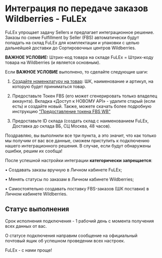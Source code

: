 #  Интеграция по передаче заказов Wildberries - FuLEx

FuLEx упрощает задачу Sellers и предлагает интеграционное
решение. Заказы по схеме Fulfillment by Seller (FBS) автоматически будут попадать на склад FuLEx для комплектации и упаковки с целью дальнейшей доставки до
Сортировочных центров Wildberries. 

**ВАЖНОЕ УСЛОВИЕ:**
Штрих-код товара на складе FuLEx = Штрих-коду товара на Wildberries (и является основным).

Если **ВАЖНОЕ УСЛОВИЕ** выполнено, то сделайте следующие шаги:

1. [Создайте номенклатуру на товар](nomenclature.md): ШК, наименование и
артикул, на которую будет приниматься товар. 
2. Предоставьте Токен FBS (его может сгенерировать только
владелец аккаунта). Вкладка «Доступ к НОВОМУ API» - удалите старый (если есть) и создайте новый. Также, можете скачать более подробную инструкцию ["Предоставление токена FBS WB"](https://drive.google.com/uc?export=download&id=1l43tBO-XLulRJiG1UdoOIeY8Xn7SQm3v)

3. Предоставьте ID склада (создать склад с наименованием
FuLEx, Доставка до склада ВБ, СЦ Москва, 48 часов).

Поздравляю, вы выполнили все три пункта, а это значит, что как только мы получим от вас все данные, сможем приступить к подключению нашего интеграционного решения. 
В случае, если будут обнаружены ошибки, решим их сообща!

После успешной настройки интеграции **категорически запрещается**:

• Создавать заказы вручную в Личном кабинете FuLEx;

• Менять статусы по заказам в Личном кабинете Wildberries;

• Самостоятельно создавать поставку FBS-заказов (ШК поставки) в Личном кабинете Wildberries.

## Статус выполнения

Срок исполнения подключения - 1 рабочий день с момента получения всех данных от вас. 

О статусе подключения направим сообщение на официальный почтовый ящик об успешном проведении всех настроек.  

FuLEx - с нами проще!